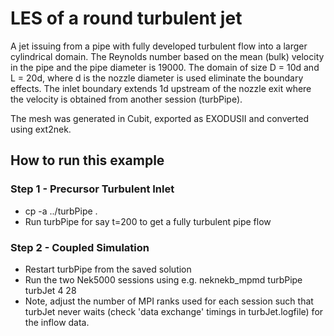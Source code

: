 # LES of a round turbulent jet
A jet issuing from a pipe with fully developed turbulent flow into a larger
cylindrical domain. The Reynolds number based on the mean (bulk) velocity in 
the pipe and the pipe diameter is 19000. The domain of size D = 10d and
L = 20d, where d is the nozzle diameter is used eliminate the boundary effects.
The inlet boundary extends 1d upstream of the nozzle exit where the velocity
is obtained from another session (turbPipe).

The mesh was generated in Cubit, exported as EXODUSII and converted using ext2nek.

## How to run this example

### Step 1 - Precursor Turbulent Inlet
* cp -a ../turbPipe .
* Run turbPipe for say t=200 to get a fully turbulent pipe flow

### Step 2 - Coupled Simulation
* Restart turbPipe from the saved solution 
* Run the two Nek5000 sessions using e.g. neknekb_mpmd turbPipe turbJet 4 28
* Note, adjust the number of MPI ranks used for each session such that turbJet 
  never waits (check 'data exchange' timings in turbJet.logfile) for the inflow data.
